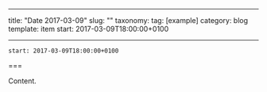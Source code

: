 
---
title: "Date 2017-03-09"
slug: ""
taxonomy:
tag: [example]
category: blog
template: item
start: 2017-03-09T18:00:00+0100

---

``start: 2017-03-09T18:00:00+0100``

===

Content.
